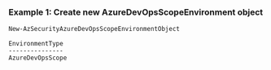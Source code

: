 ### Example 1: Create new AzureDevOpsScopeEnvironment object
```powershell
New-AzSecurityAzureDevOpsScopeEnvironmentObject
```

```output
EnvironmentType
---------------
AzureDevOpsScope
```




